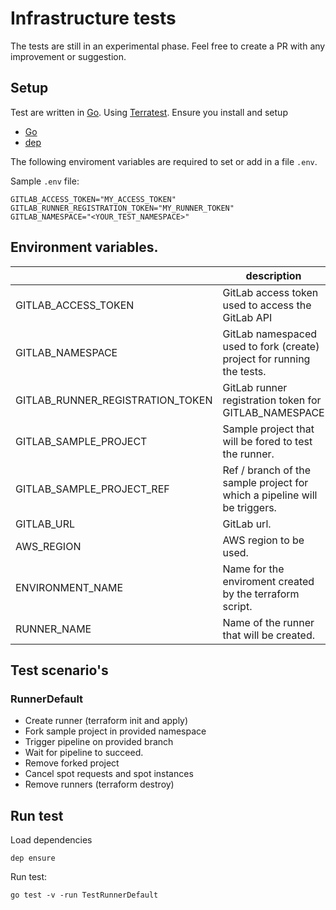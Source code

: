 # Infrastructure tests

The tests are still in an experimental phase. Feel free to create a PR with any improvement or suggestion.

## Setup

Test are written in [Go](https://golang.org/). Using [Terratest](https://github.com/gruntwork-io/terratest). Ensure you install and setup

- [Go](https://golang.org/)
- [dep](https://github.com/golang/dep)

The following enviroment variables are required to set or add in a file `.env`.

Sample `.env` file:
```
GITLAB_ACCESS_TOKEN="MY_ACCESS_TOKEN"
GITLAB_RUNNER_REGISTRATION_TOKEN="MY_RUNNER_TOKEN"
GITLAB_NAMESPACE="<YOUR_TEST_NAMESPACE>"
```

## Environment variables.


|                                  | description                                                               | required | default                          |
| -------------------------------- | ------------------------------------------------------------------------- | -------- | -------------------------------- |
| GITLAB_ACCESS_TOKEN              | GitLab access token used to access the GitLab API                         | yes      |                                  |
| GITLAB_NAMESPACE                 | GitLab namespaced used to fork (create) project for running the tests.    | yes      |                                  |
| GITLAB_RUNNER_REGISTRATION_TOKEN | GitLab runner registration token for GITLAB_NAMESPACE                     | yes      |                                  |
| GITLAB_SAMPLE_PROJECT            | Sample project that will be fored to test the runner.                     | no       |                                  |
| GITLAB_SAMPLE_PROJECT_REF        | Ref / branch of the sample project for which a pipeline will be triggers. | no       |                                  |
| GITLAB_URL                       | GitLab url.                                                               | no       | https://www.gitlab.com           |
| AWS_REGION                       | AWS region to be used.                                                    | no       | eu-west-1                        |
| ENVIRONMENT_NAME                 | Name for the enviroment created by the terraform script.                  | no       | terratest-gitlab-runner-<random> |
| RUNNER_NAME                      | Name of the runner that will be created.                                  | no       | terratest-runner                 |


## Test scenario's

### RunnerDefault

- Create runner (terraform init and apply)
- Fork sample project in provided namespace
- Trigger pipeline on provided branch
- Wait for pipeline to succeed.
- Remove forked project
- Cancel spot requests and spot instances
- Remove runners (terraform destroy)

## Run test

Load dependencies
```
dep ensure
```

Run test:
```
go test -v -run TestRunnerDefault
```
